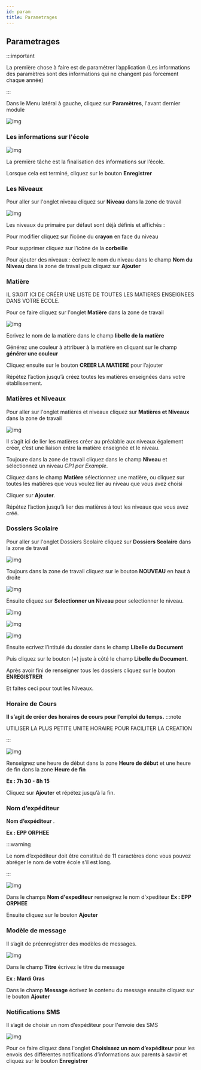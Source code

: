 ```yaml
---
id: param
title: Parametrages
---
```


## Parametrages

:::important

La première chose à faire est de paramétrer l’application (Les informations des paramètres sont des informations qui ne changent pas forcement chaque année)

:::

Dans le Menu latéral à gauche, cliquez sur **Paramètres**, l'avant dernier module

![img](../static/img/Param1.PNG)

### Les informations sur l'école

![img](../static/img/Administrateur/Ecole.png)

La première tâche est la finalisation des informations sur l’école.

Lorsque cela est terminé, cliquez sur le bouton **Enregistrer**

### Les Niveaux

Pour aller sur l'onglet niveau cliquez sur **Niveau** dans la zone de travail

![img](../static/img/Administrateur/Niveau.jpg)

Les niveaux du primaire par défaut sont déjà définis et affichés : 

Pour modifier cliquez sur l’icône du **crayon** en face du niveau

Pour supprimer cliquez sur l’icône de la **corbeille** 

Pour ajouter des niveaux : écrivez le nom du niveau dans le champ **Nom du Niveau** dans la zone de traval puis cliquez sur **Ajouter**

### Matière

IL S’AGIT ICI DE CRÉER UNE LISTE DE TOUTES LES MATIERES ENSEIGNEES DANS VOTRE ECOLE.

Pour ce faire cliquez sur l'onglet **Matière** dans la zone de travail

![img](../static/img/Matière.PNG)

Ecrivez le nom de la matière dans le champ **libelle de la matière**

Générez une couleur à attribuer à la matière en cliquant sur le champ **générer une couleur**

Cliquez ensuite sur le bouton **CREER LA MATIERE** pour l’ajouter

Répétez l’action jusqu’à créez toutes les matières enseignées dans votre établissement.

### Matières et Niveaux

Pour aller sur l'onglet matières et niveaux cliquez sur **Matières et Niveaux** dans la zone de travail

![img](../static/img/Administrateur/MatiereNiveau.jpg)

Il s’agit ici de lier les matières créer au préalable aux niveaux également créer, c’est une liaison entre la matière enseignée et le niveau.

Toujoure dans la zone de travail cliquez dans le champ **Niveau** et sélectionnez un niveau *CP1 par Example*.

Cliquez dans le champ **Matière** sélectionnez une matière, ou cliquez sur toutes les matières que vous voulez lier au niveau que vous avez choisi

Cliquer sur **Ajouter**.

Répétez l’action jusqu’à lier des matières à tout les niveaux que vous avez créé.

### Dossiers Scolaire

Pour aller sur l'onglet Dossiers Scolaire cliquez sur **Dossiers Scolaire** dans la zone de travail

![img](../static/img/Administrateur/DossierScolaire.jpg)


Toujours dans la zone de travail cliquez sur le bouton **NOUVEAU** en haut à droite

![img](../static/img/Administrateur/Doss1.PNG)

Ensuite cliquez sur **Selectionner un Niveau** pour selectionner le niveau.

![img](../static/img/Administrateur/Doss2.PNG)

![img](../static/img/Administrateur/Doss21.PNG)

![img](../static/img/Administrateur/Doss3.PNG)

Ensuite ecrivez l’intitulé du dossier dans le champ **Libelle du Document**

Puis cliquez sur le bouton (**+**) juste à côté le champ **Libelle du Document**.

Après avoir fini de renseigner tous les dossiers cliquez sur le bouton **ENREGISTRER**

Et faites ceci pour tout les Niveaux.

### Horaire de Cours

**Il s’agit de créer des horaires de cours pour l’emploi du temps.**
:::note

UTILISER LA PLUS PETITE UNITE HORAIRE POUR FACILITER LA CREATION

:::

![img](../static/img/Administrateur/Horaire.jpg)


Renseignez une heure de début dans la zone **Heure de début** et une heure de fin dans la zone **Heure de fin**

**Ex : 7h 30 - 8h 15**

Cliquez sur **Ajouter** et répétez jusqu’à la fin.

### Nom d’expéditeur

**Nom d’expéditeur** .

**Ex : EPP ORPHEE**

:::warning

Le nom d’expéditeur doit être constitué de 11 caractères donc vous pouvez abréger le nom de votre école s’il est long.

:::

![img](../static/img/Administrateur/NomExpediteur.jpg)

Dans le champs **Nom d'expediteur**  renseignez le nom d'xpediteur **Ex : EPP ORPHEE** 

Ensuite cliquez sur le bouton **Ajouter**

### Modèle de message

Il s’agit de préenregistrer des modèles de messages.

![img](../static/img/Administrateur/ModeleMessage.jpg)

Dans le champ **Titre** écrivez le titre du message

**Ex : Mardi Gras**

Dans le champ **Message** écrivez le contenu du message ensuite cliquez sur le bouton **Ajouter**

### Notifications SMS

Il s’agit de choisir un nom d’expéditeur pour l'envoie des SMS

![img](../static/img/Administrateur/NotifSMS.jpg)

Pour ce faire cliquez dans l'onglet **Choisissez un nom d’expéditeur** pour les envois des différentes notifications d’informations aux parents à savoir et cliquez sur le bouton **Enregistrer**

